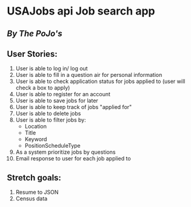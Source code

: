 USAJobs api Job search app
=======
*By The PoJo's*
-----------

User Stories:
-----------

1. User is able to log in/ log out
2. User is able to fill in a question air for personal information
3. User is able to check application status for jobs applied to (user will check a box to apply)
4. User is able to register for an account
5. User is able to save jobs for later
6. User is able to keep track of jobs "applied for"
7. User is able to delete jobs
8. User is able to filter jobs by:
	* Location
	* Title
	* Keyword
	* PositionScheduleType
9. As a system prioritize jobs by questions
10. Email response to user for each job applied to



Stretch goals:
-----------

1. Resume to JSON 
2. Census data
